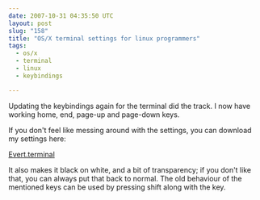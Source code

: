 ```yaml
---
date: 2007-10-31 04:35:50 UTC
layout: post
slug: "158"
title: "OS/X terminal settings for linux programmers"
tags:
  - os/x
  - terminal
  - linux
  - keybindings

---
```

<p>Updating the keybindings again for the terminal did the track. I now have working home, end, page-up and page-down keys.</p>

<p>If you don't feel like messing around with the settings, you can download my settings here:</p>

<p><a href="/resources/Evert.terminal">Evert.terminal</a></p>

<p>It also makes it black on white, and a bit of transparency; if you don't like that, you can always put that back to normal. The old behaviour of the mentioned keys can be used by pressing shift along with the key.</p>
